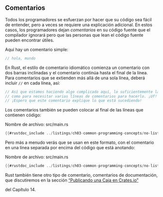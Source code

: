 ## Comentarios

Todos los programadores se esfuerzan por hacer que su código sea fácil de
entender, pero a veces se requiere una explicación adicional. En estos casos,
los programadores dejan *comentarios* en su código fuente que el compilador
ignorará pero que las personas que lean el código fuente pueden encontrar
útiles.

Aquí hay un comentario simple:

```rust
// hola, mundo
```

En Rust, el estilo de comentario idiomático comienza un comentario con dos
barras inclinadas y el comentario continúa hasta el final de la línea. Para
comentarios que se extienden más allá de una sola línea, deberá incluir `//` en
cada línea, así:

```rust
// Así que estamos haciendo algo complicado aquí, lo suficientemente largo
// como para necesitar varias líneas de comentarios para hacerlo. ¡Uf!
// ¡Espero que este comentario explique lo que está sucediendo!
```

Los comentarios también se pueden colocar al final de las líneas que contienen
código:

<span class="filename">Nombre de archivo: src/main.rs</span>

```rust
{{#rustdoc_include ../listings/ch03-common-programming-concepts/no-listing-24-comments-end-of-line/src/main.rs}}
```

Pero más a menudo verás que se usan en este formato, con el comentario en una
línea separada por encima del código que está anotando:

<span class="filename">Nombre de archivo: src/main.rs</span>

```rust
{{#rustdoc_include ../listings/ch03-common-programming-concepts/no-listing-25-comments-above-line/src/main.rs}}
```

Rust también tiene otro tipo de comentario, comentarios de documentación, que
discutiremos en la sección [“Publicando una Caja en Crates.io”][publishing]
<!-- ignore --> del Capítulo 14.

[publishing]: ch14-02-publishing-to-crates-io.html
